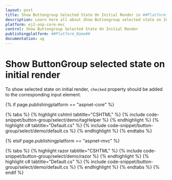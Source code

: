 ```yaml
---
layout: post
title: Show Buttongroup Selected State On Initial Render in ##Platform_Name## Button Group Component
description: Learn here all about Show Buttongroup selected state on Initial Render in Syncfusion ##Platform_Name## Button Group component of syncfusion and more.
platform: ej2-asp-core-mvc
control: Show Buttongroup Selected State On Initial Render
publishingplatform: ##Platform_Name##
documentation: ug
---
```



# Show ButtonGroup selected state on initial render

To show selected state on initial render, `checked` property should be added to the corresponding input element.


{% if page.publishingplatform == "aspnet-core" %}

{% tabs %}
{% highlight cshtml tabtitle="CSHTML" %}
{% include code-snippet/button-group/select/demo/tagHelper %}
{% endhighlight %}
{% highlight c# tabtitle="Default.cs" %}
{% include code-snippet/button-group/select/demo/default.cs %}
{% endhighlight %}
{% endtabs %}

{% elsif page.publishingplatform == "aspnet-mvc" %}

{% tabs %}
{% highlight razor tabtitle="CSHTML" %}
{% include code-snippet/button-group/select/demo/razor %}
{% endhighlight %}
{% highlight c# tabtitle="Default.cs" %}
{% include code-snippet/button-group/select/demo/default.cs %}
{% endhighlight %}
{% endtabs %}
{% endif %}

